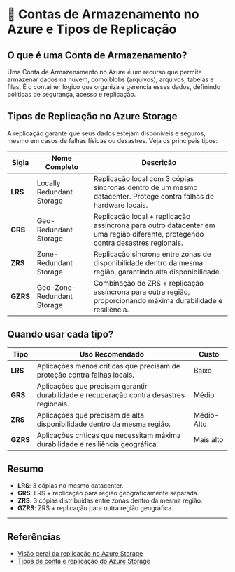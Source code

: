 # 💾 Contas de Armazenamento no Azure e Tipos de Replicação

## O que é uma Conta de Armazenamento?

Uma Conta de Armazenamento no Azure é um recurso que permite armazenar dados na nuvem, como blobs (arquivos), arquivos, tabelas e filas. É o container lógico que organiza e gerencia esses dados, definindo políticas de segurança, acesso e replicação.

## Tipos de Replicação no Azure Storage

A replicação garante que seus dados estejam disponíveis e seguros, mesmo em casos de falhas físicas ou desastres. Veja os principais tipos:

| Sigla  | Nome Completo                  | Descrição                                                                                           |
|--------|-------------------------------|---------------------------------------------------------------------------------------------------|
| **LRS**  | Locally Redundant Storage     | Replicação local com 3 cópias síncronas dentro de um mesmo datacenter. Protege contra falhas de hardware locais. |
| **GRS**  | Geo-Redundant Storage         | Replicação local + replicação assíncrona para outro datacenter em uma região diferente, protegendo contra desastres regionais. |
| **ZRS**  | Zone-Redundant Storage        | Replicação síncrona entre zonas de disponibilidade dentro da mesma região, garantindo alta disponibilidade. |
| **GZRS** | Geo-Zone-Redundant Storage    | Combinação de ZRS + replicação assíncrona para outra região, proporcionando máxima durabilidade e resiliência. |

## Quando usar cada tipo?

| Tipo | Uso Recomendado                                    | Custo           |
|-------|---------------------------------------------------|-----------------|
| **LRS** | Aplicações menos críticas que precisam de proteção contra falhas locais. | Baixo           |
| **GRS** | Aplicações que precisam garantir durabilidade e recuperação contra desastres regionais. | Médio           |
| **ZRS** | Aplicações que precisam de alta disponibilidade dentro da mesma região. | Médio-Alto      |
| **GZRS**| Aplicações críticas que necessitam máxima durabilidade e resiliência geográfica. | Mais alto       |

## Resumo

- **LRS**: 3 cópias no mesmo datacenter.
- **GRS**: LRS + replicação para região geograficamente separada.
- **ZRS**: 3 cópias distribuídas entre zonas dentro da mesma região.
- **GZRS**: ZRS + replicação para outra região geográfica.

---

## Referências

- [Visão geral da replicação no Azure Storage](https://learn.microsoft.com/pt-br/azure/storage/common/storage-redundancy)
- [Tipos de conta e replicação do Azure Storage](https://learn.microsoft.com/pt-br/azure/storage/common/storage-account-overview)
